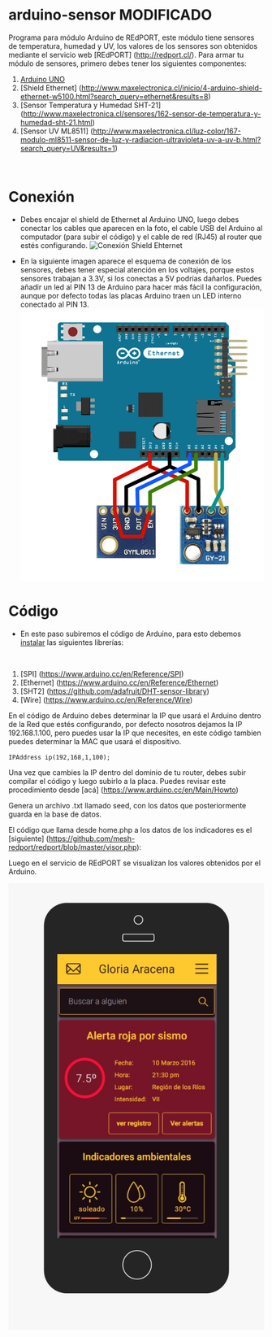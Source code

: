 # arduino-sensor MODIFICADO
Programa para módulo Arduino de REdPORT, este módulo tiene sensores de temperatura, humedad y UV, los valores de los sensores son obtenidos mediante el servicio web [REdPORT] (http://redport.cl/). Para armar tu módulo de sensores, primero debes tener los siguientes componentes:

1. [Arduino UNO](http://www.maxelectronica.cl/inicio/25-arduino-uno-r3-cable-usb-5-cables-m-m-5-cables-h-h.html)
2. [Shield Ethernet] (http://www.maxelectronica.cl/inicio/4-arduino-shield-ethernet-w5100.html?search_query=ethernet&results=8)
3. [Sensor Temperatura y Humedad SHT-21] (http://www.maxelectronica.cl/sensores/162-sensor-de-temperatura-y-humedad-sht-21.html)
4. [Sensor UV ML8511] (http://www.maxelectronica.cl/luz-color/167-modulo-ml8511-sensor-de-luz-y-radiacion-ultravioleta-uv-a-uv-b.html?search_query=UV&results=1)

</br>

# Conexión

* Debes encajar el shield de Ethernet al Arduino UNO, luego debes conectar los cables que aparecen en la foto, el cable USB del Arduino al computador (para subir el código) y el cable de red (RJ45) al router que estés configurando. 
![Conexión Shield Ehternet](http://microfun.es/img/web5.jpg "Conexión Shield Ehternet")

* En la siguiente imagen aparece el esquema de conexión de los sensores, debes tener especial atención en los voltajes, porque estos sensores trabajan a 3.3V, si los conectas a 5V podrías dañarlos. Puedes añadir un led al PIN 13 de Arduino para hacer más fácil la configuración, aunque por defecto todas las placas Arduino traen un LED interno conectado al PIN 13.
![Conexiones](https://github.com/mesh-redport/arduino-sensor/blob/master/img/conexiones.png?raw=true "Conexiones")

# Código

* En este paso subiremos el código de Arduino, para esto debemos [instalar](https://www.arduino.cc/en/Guide/Libraries) las siguientes librerías:
</br>

1. [SPI] (https://www.arduino.cc/en/Reference/SPI)
2. [Ethernet] (https://www.arduino.cc/en/Reference/Ethernet)
3. [SHT2] (https://github.com/adafruit/DHT-sensor-library)
4. [Wire] (https://www.arduino.cc/en/Reference/Wire)

En el código de Arduino debes determinar la IP que usará el Arduino dentro de la Red que estés configurando, por defecto nosotros dejamos la IP 192.168.1.100, pero puedes usar la IP que necesites, en este código tambien puedes determinar la MAC que usará el dispositivo.

```
IPAddress ip(192,168,1,100);
```
Una vez que cambies la IP dentro del dominio de tu router, debes subir compilar el código y luego subirlo a la placa. Puedes revisar este procedimiento desde [acá] (https://www.arduino.cc/en/Main/Howto)

Genera un archivo .txt llamado seed, con los datos que posteriormente guarda en la base de datos.


El código que llama desde home.php a los datos de los indicadores es el [siguiente] (https://github.com/mesh-redport/redport/blob/master/visor.php):

Luego en el servicio de REdPORT se visualizan los valores obtenidos por el Arduino.

![Aplicación](https://github.com/mesh-redport/arduino-sensor/blob/master/img/sensor.jpg?raw=true "App")



